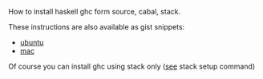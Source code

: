How to install haskell ghc form source, cabal, stack.

These instructions are also available as gist snippets:
* [ubuntu](https://gist.github.com/yantonov/10083524)
* [mac](https://gist.github.com/yantonov/23b15966eb46c45b73e0)

Of course you can install ghc using stack only ([see](http://haskellstack.org) stack setup command)
